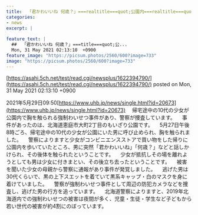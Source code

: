 ```yaml
---
title:  「君かわいいね 何歳？」===realtitle===quot;公園内===realtitle===quot;でコンビニ帰りの少女の胸触る…上下黒スエット・白マスク男逃走中  
categories:
- news
excerpt: |
  
feature_text: |
  ##  「君かわいいね 何歳？」===title===quot;公...
  Mon, 31 May 2021 02:13:10  +0900
feature_image: "https://picsum.photos/2560/600?image=733"
image: "https://picsum.photos/2560/600?image=733"
---
```


[https://asahi.5ch.net/test/read.cgi/newsplus/1622394790/](https://asahi.5ch.net/test/read.cgi/newsplus/1622394790/)
posted on Mon, 31 May 2021 02:13:10  +0900

<!--more-->

2021年5月29日09:50[https://www.uhb.jp/news/single.html?id=20673](https://www.uhb.jp/news/single.html?id=20673) 　帰宅途中の10代の少女が公園内で胸を触られる強制わいせつ事件があり、警察が捜査しています。 　事件があったのは、北海道恵庭市大町2丁目のもいざり公園です。 　5月27日午後8時ごろ、帰宅途中の10代の少女が公園にいた男に呼び止められ、胸を触られました。 　警察によりますと少女がコンビニエンスストアで買い物をした帰りに公園内を歩いていたところ、男に突然「君かわいいね」「何歳？」などと話しかけられ、その後体を触られたということです。 　少女が抵抗しその場を離れようとしても男は少女に付きまとい、その後立ち去ったということです。 　被害を聞いた少女の母親から警察に通報があり事件が発覚しました。 　逃げた男は30代くらいで、黒の上下スエットを着ていて黒系キャップ・白のマスクを身に着けていました。 　警察が強制わいせつ事件として周辺の防犯カメラなどを捜査し、逃げた男の行方を追っています。 　北海道警察によりますと、2019年北海道内での強制わいせつの被害は夜間が多く、児童・生徒・学生など子どもから若い世代の被害が約4割にのぼっています。

